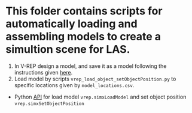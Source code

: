 # This folder contains scripts for automatically loading and assembling models to create a simultion scene for LAS.

1. In V-REP design a model, and save it as a model following the instructions given [here](http://www.coppeliarobotics.com/helpFiles/en/models.htm).
2. Load model by scripts `vrep_load_object_setObjectPosition.py` to specific locations given by `model_locations.csv`. 
  * Python [API](http://www.coppeliarobotics.com/helpFiles/en/remoteApiFunctionsPython.htm) for load model `vrep.simxLoadModel` and set object position `vrep.simxSetObjectPosition`
